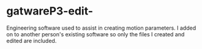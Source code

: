 # gatwareP3-edit-
Engineering software used to assist in creating motion parameters. I added on to another person's existing software so only the files I created and edited are included.

